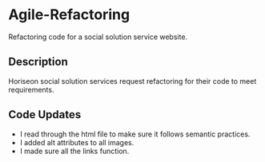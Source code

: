 # Agile-Refactoring
Refactoring code for a social solution service website.
## Description
Horiseon social solution services request refactoring for their code to meet requirements.
## Code Updates
* I read through the html file to make sure it follows semantic practices.
* I added alt attributes to all images.
* I made sure all the links function.

